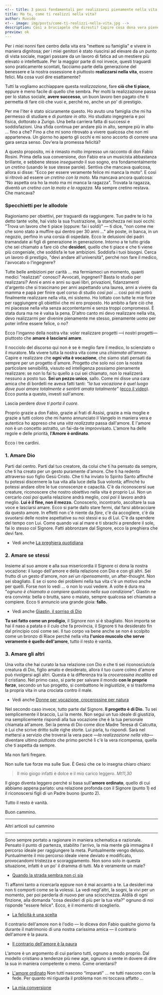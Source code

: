 ```yaml
---
<!-- title: 3 passi fondamentali per realizzarsi pienamente nella vita -->
title: Ma tu, come ti realizzi nella vita?
author: Ruvido
<!-- image: img/posts/come-ti-realizzi-nella-vita.jpg -->
description: Così a bruciapelo che diresti? Capire cosa dona vera pienezza alla nostre esistenze, sembra affare davvero complesso. Infatti, seguendo i consigli comuni mi sono ritrovato a girare a vuoto per anni. Eppure, ci sono tre punti cardinali per fare centro e senza errore. Deluso dalle promesse che ti sono state fatte? Continua a leggere.
preview: ok
---
```


Per i miei nonni fare centro della vita era "mettere su famiglia" e vivere in maniera dignitosa; per i miei genitori è stato riuscirsi ad elevare da un punto di vista sociale, magari passare da un lavoro di fatica ad un mestiere più elevato o intellettuale. Per la maggior parte di noi invece, questi traguardi sono praticamente scontati, facciamo parte della generazione del benessere e la nostra ossessione è piuttosto **realizzarsi nella vita**, essere felici. Ma cosa vuol dire esattamente?

Tutti la vogliamo acchiappare questa *realizzazione*, fare **ciò che ti piace**, eppure è meno facile di quello che sembra. Per molti la realizzazione passa per lo status sociale, **avere successo**, un buon lavoro ben pagato che ti permetta di fare ciò che vuoi e, perché no, anche un po' di prestigio.

Per me l'iter è stato sicuramente questo. Ho avuto una famiglia che mi ha permesso di studiare e di *puntare in alto*. Ho studiato ingegneria e poi fisica, dottorato a Zurigo. Una bella carriera fatta di successi e soddisfazioni. Una sfida continua per andare più in alto, sempre più in alto ... fino a che? Fino a che mi sono ritrovato a vivere qualcosa che non mi apparteneva. Un giorno ho aperto gli occhi e mi sono accorto di correre una gara senza senso. Dov'era la promessa felicità? 

A questo proposito, mi è rimasto molto impresso un racconto di don Fabio Rosini. Prima della sua conversione, don Fabio era un musicista abbastanza brillante, e sebbene stesse *inseguendo* il suo sogno, era fondamentalmente *un cretino* (usando le sue stesse parole). Sentiva che mancava qualcosa, allora si disse: "Ecco per essere veramente felice mi manca la moto". E così si ritrovò ad essere *un cretino con la moto*. Ma mancava ancora qualcosa: "No aspetta ora ho la moto ma mi manca la ragazza". Trovata la ragazza, diventò *un cretino con la moto e la ragazza*. Ma sempre cretino restava. Che mancava?


### Specchietti per le allodole

Ragioniamo per obiettivi, per traguardi da raggiungere. Tuo padre te lo ha detto tante volte, hai visto la sua frustrazione, la stanchezza nei suoi occhi: "Trova un lavoro che ti piace (oppure: fai i soldi)" &mdash; ti dice, "non come me che sono stato a muffire qui dentro per 30 anni ..." alle poste, in banca, in un negozio, perfino in una corsia di ospedale. Ecco le delusioni dei padri tramandate ai figli di generazione in generazione. Intorno a te tutto grida che sei chiamato a fare ciò che **desideri**, quello che ti piace e che ti viene più congeniale, che soddisfa le tue ambizioni. Soddisfa i tuoi bisogni. Cerca un lavoro di prestigio, "devi andare all'università", perché non fare il medico, l'avvocato o l'ingegnere?

Tutte belle ambizioni per carità ... ma fermiamoci un momento, quanti medici "realizzati" conosci? Avvocati, ingegneri? Basta lo studio per realizzarsi? Anni e anni e anni su quei libri, privazioni, fidanzamenti d'argento che si trascinano per anni aspettando una laurea, anni a vivere da mamma e papà per finire quel corso di studio *così poi* ... così poi mi potrò finalmente realizzare nella vita, mi sistemo. Ho lottato con tutte le mie forze per raggiungere gli obiettivi che mi ero proposto. Ho ambito a fare ciò che mi piacesse nella vita senza accontentarmi e senza troppi compromessi. È stata dura ma ne è valsa la pena. D'altro canto mi devo realizzare nella vita, devo realizzarmi per divenire pienamente me stesso, pienamente uomo per poter infine essere felice, o no?

Ecco l'inganno della nostra vita: voler realizzare progetti &mdash;i nostri progetti&mdash; piuttosto che **amare è lasciarsi amare**.

Il nocciolo del discorso qui non è se è meglio fare il medico, lo scienziato o il muratore. Ma vivere tutta la nostra vita come una *chiamata all'amore*. Capire e realizzare che **ogni vita è vocazione**, che siamo stati pensati da sempre per un progetto d'amore. Progetto che solo noi con la nostra particolare sensibilità, vissuto ed intelligenza possiamo pienamente realizzare: se non lo fai tu quello a cui sei chiamato, non lo realizzerà nessuno a posto tuo. **Sei un pezzo unico**, sallo. Come mi disse una cara amica che di bordelli ne aveva fatti tanti: *"la tua vocazione è quel luogo dove puoi amare totalmente e sentirti amata totalmente"* ([ecco il video](http://5p2p.it/2014/11/18/la-mia-vita-e-vocazione.html)). Ecco punta a questo, investi sull'amore.

Lascia perdere *dove ti porta il cuore*.

Proprio grazie a don Fabio, grazie ai frati di Assisi, grazie a mia moglie e grazie a tutti coloro che mi hanno annunciato il Vangelo in maniera vera e autentica ho appreso che una *vita realizzata* passa dall'amore. E l'amore non è un concetto astratto, un fai-da-te improvvisato. L'amore ha delle regole e delle priorità, **l'Amore è ordinato**.

Ecco i tre cardini.

### 1. Amare Dio

Parti dal centro. Parti dal tuo creatore, da colui che ti ha pensato da sempre, che ti ha creato per un gesto puramente d'amore. Che ti ha redento attraverso suo figlio Gesù Cristo. Che ti ha inviato lo Spirito Santo affinché tu potessi discernere la tua vita alla luce della Sua volontà; affinché tu potessi andare oltre le tue conoscenze e capacità. C'è da riconoscersi sue creature, riconoscere che nostro obiettivo nella vita è proprio Lui. Non un cercarlo *così poi* quella relazione andrà meglio, *così poi* il lavoro andrà meglio. **Lui è il fine, non il mezzo.** Conoscerlo, incontrarlo, ascoltare la sua voce e lasciarsi amare. Ecco si parte dallo stare fermi, dal farsi abbracciare da questo amore. In effetti non c'è niente da *fare*, c'è da accogliere, c'è da svuotarsi delle nostre aspettative su noi stessi e su di Lui. C'è da spendere del tempo con Lui. Come quando vai al mare e ti sbrachi a prendere il sole, fai lo stesso col Signore. Fatti abbronzare dal Signore, ecco la preghiera che devi fare.

- Vedi anche [La preghiera quotidiana](http://5p2p.it/2015/08/07/La-preghiera-quotidiana.html)

### 2. Amare se stessi

Insieme al suo amore e alla sua misericordia il Signore ci dona la nostra vocazione: il luogo dell'amore e della relazione con Dio e con gli altri. Sei frutto di un gesto d'amore, *non sei un ripensamento*, un after-thought. Non sei sbagliato. E se ci sono dei problemi nella tua vita c'è un motivo anche per quelli. Forse non lo vedi ... o non lo vuoi vedere. A volte è dura ma "*ognuno è chiamato a compiere qualcosa nella sua condizione*". Giastin ne era convinta: bella o brutta, sano o malato, sempre qualcosa sei chiamato a compiere. Ecco ti annuncio una grande gioia: **fallo.**

- Vedi anche [Giastin, il sorriso di Dio](https://www.youtube.com/watch?v=7-ho8TwNMc4)

**Tu sei fatto come un prodigio**, il Signore non si è sbagliato. Non importa se hai il naso a patata o il culo che fa provincia, il Signore ti ha desiderato fin dal principio così come sei. Il tuo corpo va bene anche se non è scolpito come un bronzo di Riace perché nella vita **l'unico muscolo che serve veramente è quello dell'amore**, tutto il resto è vanità.

### 3. Amare gli altri

Una volta che hai curato la tua relazione con Dio e che ti sei riconosciuto/a creatura di Dio, figlio amato e desiderato, allora il tuo cuore colmo d'amore può rivolgersi agli altri. Questa è la differenza tra la *crocerossina incallita* ed il cristiano. Nel primo caso, si parte per salvare il mondo **con le proprie forze**, secondo un tuo progetto, si combattono le ingiustizie, e si trasforma la propria vita in una crociata contro il male. 

- Vedi anche [Donne per vocazione, crocerossine per natura](http://5p2p.it/2014/10/15/crocerossine-per-natura.html)

Nel secondo caso invece, tutto parte dal Signore. **Il progetto è di Dio.** Tu sei semplicemente il braccio, Lui la mente. Non segui un tuo ideale di giustizia, ma semplicemente rispondi alla tua vocazione che è la tua personale chiamata all'amore. Sei la penna di Dio come dice Madre Teresa di Calcutta, è Lui che scrive dritto sulle righe storte. Lui parla, tu rispondi. Sarà nel mettersi a servizio che troverai la vera pace &mdash;*la realizzazione nella vita*&mdash; diventare ultimo piuttosto che primo perché lì c'è la vera ricompensa, quella che ti aspetta da sempre. 

Ma non farti fregare.

Non sulle tue forze ma sulle Sue. È Gesù che ce lo insegna chiaro chiaro:

> Il mio giogo infatti è dolce e il mio carico leggero. <cite>Mt11,30</cite>

Il giogo diventa leggero perché si basa sull'**amore ordinato**, quello di cui abbiamo appena parlato: una relazione profonda con il Signore (punto 1) ed il riconoscersi figli di un Padre buono (punto 2). 

Tutto il resto è vanità.

Buon cammino.

---

Altri articoli sul cammino

---


Sono sempre portato a ragionare in maniera schematica e razionale. Pensato il punto di partenza, stabilito l'arrivo, la mia mente già immagina il percorso ideale per raggiungere la meta. Puntualmente vengo deluso. Puntualmente il mio percorso ideale viene deviato e modificato, provocandomi tristezza e scoraggiamento. Non sono solo in questa situazione, infatti è un po' il dramma di tutti. Ma è veramente un male?

- [Quando la strada sembra non ci sia](http://5p2p.it/2014/05/22/le-mie-vie.html)

Ti affanni tanto a ricercarla eppure non è mai accanto a te. La desideri ma non ti comporti come se la volessi. La vedi negl'altri, la sogni, la vivi per un momento, per poi perderla di nuovo per una sciocchezza. Aldilà di ogni finzione, alla domanda "cosa desideri di più per la tua vita?" ognuno di noi risponde "essere felice". Ecco, è il momento di sceglierlo.

- [La felicità è una scelta](http://5p2p.it/2014/05/07/la-felicita-una-scelta.html)

Il contrario dell'amore non è l'odio — lo diceva don Fabio qualche giorno fa durante il matrimonio di una nostra carissima amica — il contrario dell'amore è la paura.

- [Il contrario dell'amore è la paura](http://5p2p.it/2014/07/21/contrario-dell-amore-la-paura.html)

L’amore è un argomento di cui parlano tutti, ognuno a modo proprio. Dal modello cristiano a tendenze più new age, ognuno si sente in dovere di dire la sua in maniera competente o meno. Come orientarsi?

- [L'amore ordinato](http://5p2p.it/2014/02/28/amore-ordinato.html)
Non tutti nascono “imparati” ... ne tutti nascono con la fede. Per quanto mi riguarda il problema non mi toccava affatto ...

- [La mia conversione](http://5p2p.it/2013/10/29/la-mia-conversione.html)

